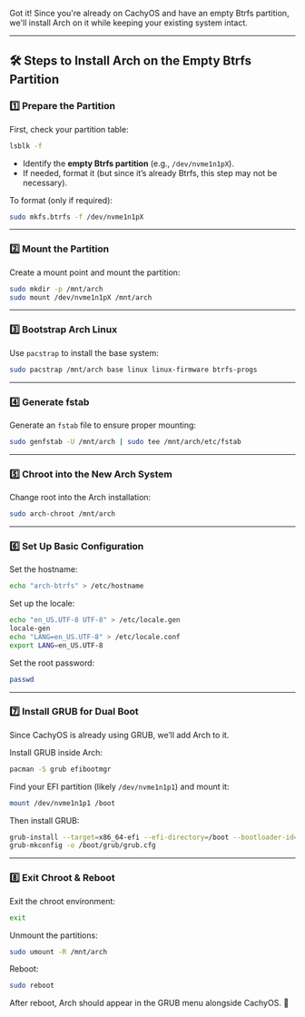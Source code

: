 Got it! Since you're already on CachyOS and have an empty Btrfs partition, we'll install Arch on it while keeping your existing system intact.

---

## **🛠 Steps to Install Arch on the Empty Btrfs Partition**
### **1️⃣ Prepare the Partition**
First, check your partition table:

```bash
lsblk -f
```
- Identify the **empty Btrfs partition** (e.g., `/dev/nvme1n1pX`).
- If needed, format it (but since it’s already Btrfs, this step may not be necessary).

To format (only if required):
```bash
sudo mkfs.btrfs -f /dev/nvme1n1pX
```

---

### **2️⃣ Mount the Partition**
Create a mount point and mount the partition:

```bash
sudo mkdir -p /mnt/arch
sudo mount /dev/nvme1n1pX /mnt/arch
```

---

### **3️⃣ Bootstrap Arch Linux**
Use `pacstrap` to install the base system:

```bash
sudo pacstrap /mnt/arch base linux linux-firmware btrfs-progs
```

---

### **4️⃣ Generate fstab**
Generate an `fstab` file to ensure proper mounting:

```bash
sudo genfstab -U /mnt/arch | sudo tee /mnt/arch/etc/fstab
```

---

### **5️⃣ Chroot into the New Arch System**
Change root into the Arch installation:

```bash
sudo arch-chroot /mnt/arch
```

---

### **6️⃣ Set Up Basic Configuration**
Set the hostname:
```bash
echo "arch-btrfs" > /etc/hostname
```

Set up the locale:
```bash
echo "en_US.UTF-8 UTF-8" > /etc/locale.gen
locale-gen
echo "LANG=en_US.UTF-8" > /etc/locale.conf
export LANG=en_US.UTF-8
```

Set the root password:
```bash
passwd
```

---

### **7️⃣ Install GRUB for Dual Boot**
Since CachyOS is already using GRUB, we’ll add Arch to it.

Install GRUB inside Arch:
```bash
pacman -S grub efibootmgr
```

Find your EFI partition (likely `/dev/nvme1n1p1`) and mount it:
```bash
mount /dev/nvme1n1p1 /boot
```

Then install GRUB:
```bash
grub-install --target=x86_64-efi --efi-directory=/boot --bootloader-id=GRUB
grub-mkconfig -o /boot/grub/grub.cfg
```

---

### **8️⃣ Exit Chroot & Reboot**
Exit the chroot environment:
```bash
exit
```

Unmount the partitions:
```bash
sudo umount -R /mnt/arch
```

Reboot:
```bash
sudo reboot
```

After reboot, Arch should appear in the GRUB menu alongside CachyOS. 🚀 